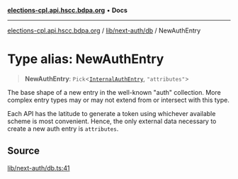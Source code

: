 [**elections-cpl.api.hscc.bdpa.org**](../../../../README.md) • **Docs**

***

[elections-cpl.api.hscc.bdpa.org](../../../../README.md) / [lib/next-auth/db](../README.md) / NewAuthEntry

# Type alias: NewAuthEntry

> **NewAuthEntry**: `Pick`\<[`InternalAuthEntry`](InternalAuthEntry.md), `"attributes"`\>

The base shape of a new entry in the well-known "auth" collection. More
complex entry types may or may not extend from or intersect with this type.

Each API has the latitude to generate a token using whichever available
scheme is most convenient. Hence, the only external data necessary to create
a new auth entry is `attributes`.

## Source

[lib/next-auth/db.ts:41](https://github.com/nhscc/elections_cpl.api.hscc.bdpa.org/blob/46ed5b306a3fd199be2bd28706c3da03542c6da3/lib/next-auth/db.ts#L41)
